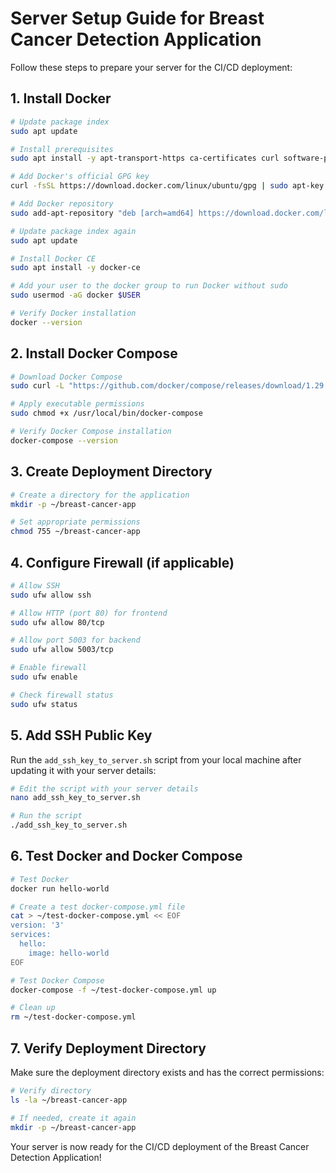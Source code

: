 # Server Setup Guide for Breast Cancer Detection Application

Follow these steps to prepare your server for the CI/CD deployment:

## 1. Install Docker

```bash
# Update package index
sudo apt update

# Install prerequisites
sudo apt install -y apt-transport-https ca-certificates curl software-properties-common

# Add Docker's official GPG key
curl -fsSL https://download.docker.com/linux/ubuntu/gpg | sudo apt-key add -

# Add Docker repository
sudo add-apt-repository "deb [arch=amd64] https://download.docker.com/linux/ubuntu $(lsb_release -cs) stable"

# Update package index again
sudo apt update

# Install Docker CE
sudo apt install -y docker-ce

# Add your user to the docker group to run Docker without sudo
sudo usermod -aG docker $USER

# Verify Docker installation
docker --version
```

## 2. Install Docker Compose

```bash
# Download Docker Compose
sudo curl -L "https://github.com/docker/compose/releases/download/1.29.2/docker-compose-$(uname -s)-$(uname -m)" -o /usr/local/bin/docker-compose

# Apply executable permissions
sudo chmod +x /usr/local/bin/docker-compose

# Verify Docker Compose installation
docker-compose --version
```

## 3. Create Deployment Directory

```bash
# Create a directory for the application
mkdir -p ~/breast-cancer-app

# Set appropriate permissions
chmod 755 ~/breast-cancer-app
```

## 4. Configure Firewall (if applicable)

```bash
# Allow SSH
sudo ufw allow ssh

# Allow HTTP (port 80) for frontend
sudo ufw allow 80/tcp

# Allow port 5003 for backend
sudo ufw allow 5003/tcp

# Enable firewall
sudo ufw enable

# Check firewall status
sudo ufw status
```

## 5. Add SSH Public Key

Run the `add_ssh_key_to_server.sh` script from your local machine after updating it with your server details:

```bash
# Edit the script with your server details
nano add_ssh_key_to_server.sh

# Run the script
./add_ssh_key_to_server.sh
```

## 6. Test Docker and Docker Compose

```bash
# Test Docker
docker run hello-world

# Create a test docker-compose.yml file
cat > ~/test-docker-compose.yml << EOF
version: '3'
services:
  hello:
    image: hello-world
EOF

# Test Docker Compose
docker-compose -f ~/test-docker-compose.yml up

# Clean up
rm ~/test-docker-compose.yml
```

## 7. Verify Deployment Directory

Make sure the deployment directory exists and has the correct permissions:

```bash
# Verify directory
ls -la ~/breast-cancer-app

# If needed, create it again
mkdir -p ~/breast-cancer-app
```

Your server is now ready for the CI/CD deployment of the Breast Cancer Detection Application!
